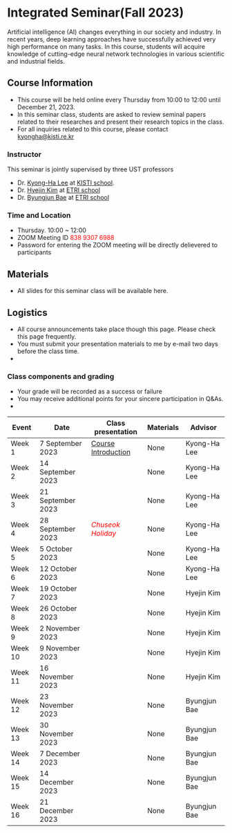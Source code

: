 # Integrated Seminar(Fall 2023)
Artificial intelligence (AI) changes everything in our society and industry. In recent years, deep learning approaches have successfully achieved very high performance on many tasks.
In this course, students will acquire knowledge of cutting-edge neural network technologies in various scientific and industrial fields.

## Course Information
- This course will be held online every Thursday from 10:00 to 12:00 until December 21, 2023.
- In this seminar class, students are asked to review seminal papers related to their researches and present their research topics in the class.
- For all inquiries related to this course, please contact kyongha@kisti.re.kr

### Instructor
This seminar is jointly supervised by three UST professors 
- Dr. <a href="mailto:kyongha@kisti.re.kr">Kyong-Ha Lee</a> at <a href="https://www.ust.ac.kr/prog/major/eng/sub03_03_02/IR/view.do?majorNo=32">KISTI school</a>.
- Dr. <a href="mailto:marisan@etri.re.kr">Hyejin Kim</a> at <a href="https://www.ust.ac.kr/prog/campus/campus_eng/sub36_04/36/majorView.do?majorNo=71&kind=information">ETRI school</a>
- Dr. <a href="mailto:1080i@etri.re.kr">Byungjun Bae</a> at <a href="https://www.ust.ac.kr/prog/campus/campus/sub36_04/36/majorView.do?majorNo=70&kind=information">ETRI school</a>

### Time and Location
- Thursday. 10:00  ~ 12:00
- ZOOM Meeting ID<span style="color:red"> 838 9307 6988</span>
- Password for entering the ZOOM meeting will be directly delievered to participants 

## Materials
- All slides for this seminar class will be available here. 
## Logistics
- All course announcements take place though this page. Please check this page frequently.
- You must submit your presentation materials to me by e-mail two days before the class time.
- 
### Class components and grading
- Your grade will be recorded as a success or failure 
- You may receive additional points for your sincere participation in Q&As.
- 
|Event|Date| Class presentation| Materials|Advisor|
|---------|----------|---------------------|------------|-----------
|Week 1|7 September 2023|<a href="https://github.com/bart7449/seminar2023/blob/main/HowToPresent.pdf">Course Introduction</a>| None|Kyong-Ha Lee|
|Week 2|14 September 2023| | None| Kyong-Ha Lee|
|Week 3|21 September 2023| | None| Kyong-Ha Lee|
|Week 4|28 September 2023|*<span style="color:red">Chuseok Holiday</span>*|None| Kyong-Ha Lee|
|Week 5|5 October 2023| | None| Kyong-Ha Lee|
|Week 6|12 October 2023| | None| Kyong-Ha Lee|
|Week 7|19 October 2023| | None| Hyejin Kim|
|Week 8|26 October 2023| | None| Hyejin Kim|
|Week 9|2 November 2023| | None| Hyejin Kim|
|Week 10|9 November 2023| | None| Hyejin Kim|
|Week 11|16 November 2023| | None| Hyejin Kim|
|Week 12|23 November 2023| | None| Byungjun Bae|
|Week 13|30 November 2023| | None| Byungjun Bae|
|Week 14|7 December 2023| | None| Byungjun Bae|
|Week 15|14 December 2023| | None| Byungjun Bae|
|Week 16|21 December 2023| | None| Byungjun Bae|


